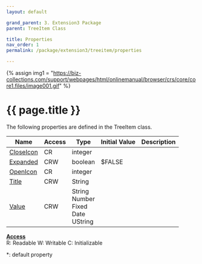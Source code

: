 ```yaml
---
layout: default

grand_parent: 3. Extension3 Package
parent: TreeItem Class

title: Properties
nav_order: 1
permalink: /package/extension3/treeitem/properties

---
```

{% assign img1 = "https://biz-collections.com/support/webpages/html/onlinemanual/browser/crs/core/core1.files/image001.gif" %}


# {{ page.title }}

The following properties are defined in the TreeItem class.

|Name       | Access | Type   | Initial Value | Description |
|----------	|--------|--------|---------------|-------------|
|[CloseIcon](/package/extension3/treeitem/properties/closeicon) | CR | integer |  | |
|[Expanded](/package/extension3/treeitem/properties/expanded) | CRW | boolean | $FALSE | |
|[OpenIcon](/package/extension3/treeitem/properties/openicon) | CR | integer |  | |
|[Title](/package/extension3/treeitem/properties/title) | CRW | String |  | |
|[Value](/package/extension3/treeitem/properties/value) | CRW | String<br>Number<br>Fixed<br>Date<br>UString |  | |

<u><b>Access</b></u><br>
R: Readable
W: Writable
C: Initializable

*: default property

